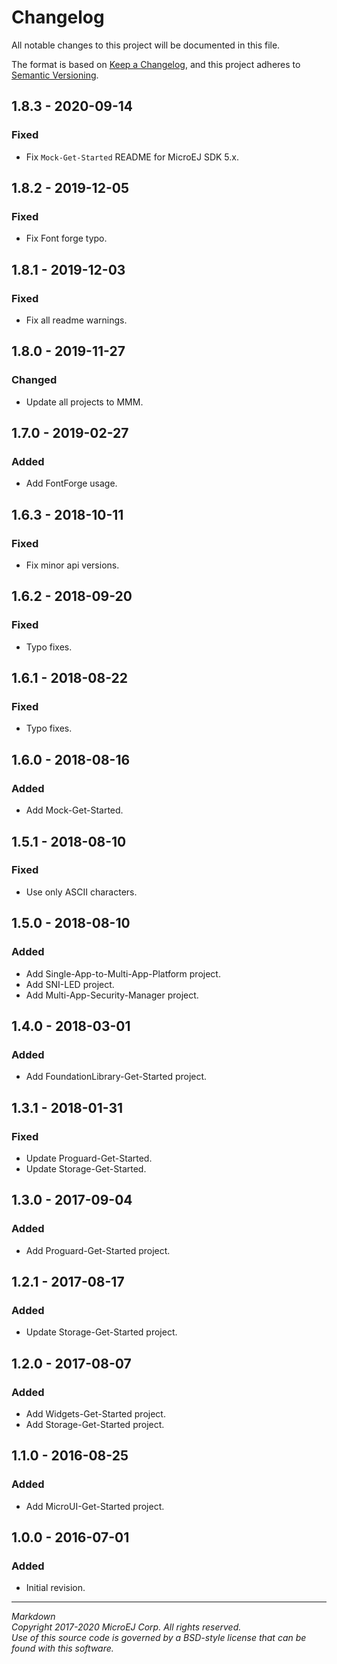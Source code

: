 # Changelog

All notable changes to this project will be documented in this file.

The format is based on [Keep a Changelog](https://keepachangelog.com/en/1.0.0/),
and this project adheres to [Semantic Versioning](https://semver.org/spec/v2.0.0.html).

## 1.8.3 - 2020-09-14

### Fixed

   - Fix `Mock-Get-Started` README for MicroEJ SDK 5.x.

## 1.8.2 - 2019-12-05

### Fixed

  - Fix Font forge typo.

## 1.8.1 - 2019-12-03

### Fixed

  - Fix all readme warnings.

## 1.8.0 - 2019-11-27

### Changed

  - Update all projects to MMM.
  
## 1.7.0 - 2019-02-27

### Added

  - Add FontForge usage.

## 1.6.3 - 2018-10-11

### Fixed

  - Fix minor api versions.

## 1.6.2 - 2018-09-20

### Fixed

  - Typo fixes.

## 1.6.1 - 2018-08-22

### Fixed

  - Typo fixes.

## 1.6.0 - 2018-08-16

### Added

  - Add Mock-Get-Started.

## 1.5.1 - 2018-08-10

### Fixed

  - Use only ASCII characters.

## 1.5.0 - 2018-08-10

### Added

   - Add Single-App-to-Multi-App-Platform project.
   - Add SNI-LED project.
   - Add Multi-App-Security-Manager project.

## 1.4.0 - 2018-03-01

### Added

   - Add FoundationLibrary-Get-Started project.

## 1.3.1 - 2018-01-31

### Fixed

   - Update Proguard-Get-Started.
   - Update Storage-Get-Started.

## 1.3.0 - 2017-09-04

### Added

   - Add Proguard-Get-Started project.

## 1.2.1 - 2017-08-17

### Added

   - Update Storage-Get-Started project.

## 1.2.0 - 2017-08-07

### Added

  - Add Widgets-Get-Started project.
  - Add Storage-Get-Started project.

## 1.1.0 - 2016-08-25

### Added

  - Add MicroUI-Get-Started project.

## 1.0.0 - 2016-07-01

### Added

  - Initial revision.

---  
_Markdown_   
_Copyright 2017-2020 MicroEJ Corp. All rights reserved._  
_Use of this source code is governed by a BSD-style license that can be found with this software._  
